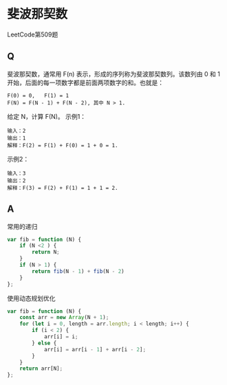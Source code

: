# 斐波那契数
LeetCode第509题
## Q
斐波那契数，通常用 F(n) 表示，形成的序列称为斐波那契数列。该数列由 0 和 1 开始，后面的每一项数字都是前面两项数字的和。也就是：
```
F(0) = 0,   F(1) = 1
F(N) = F(N - 1) + F(N - 2), 其中 N > 1. 
```
给定 N，计算 F(N)。
示例1：
```
输入：2
输出：1
解释：F(2) = F(1) + F(0) = 1 + 0 = 1.
```

示例2：
```
输入：3
输出：2
解释：F(3) = F(2) + F(1) = 1 + 1 = 2.
```

## A
常用的递归
``` javascript
var fib = function (N) {
    if (N <2 ) {
        return N;
    }
    if (N > 1) {
        return fib(N - 1) + fib(N - 2)
    }
};
```

使用动态规划优化
``` javascript
var fib = function (N) {
    const arr = new Array(N + 1);
    for (let i = 0, length = arr.length; i < length; i++) {
        if (i < 2) {
            arr[i] = i;
        } else {
            arr[i] = arr[i - 1] + arr[i - 2];
        }
    }
    return arr[N];
};
```